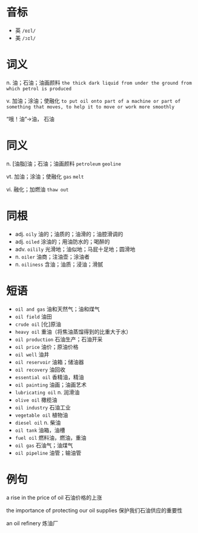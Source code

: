 # 音标

- 英 `/ɒɪl/`
- 美 `/ɔɪl/`

# 词义

n. 油；石油；油画颜料
`the thick dark liquid from under the ground from which petrol is produced`

v. 加油；涂油；使融化
`to put oil onto part of a machine or part of something that moves, to help it to move or work more smoothly`



“哦！油”→油， 石油

# 同义

n. [油脂]油；石油；油画颜料
`petroleum` `geoline`

vt. 加油；涂油；使融化
`gas` `melt`

vi. 融化；加燃油
`thaw out`

# 同根

- adj. `oily` 油的；油质的；油滑的；油腔滑调的
- adj. `oiled` 涂油的；用油防水的；喝醉的
- adv. `oilily` 光滑地；油似地；马屁十足地；圆滑地
- n. `oiler` 油商；注油壶；涂油者
- n. `oiliness` 含油；油质；浸油；滑腻

# 短语

- `oil and gas` 油和天然气；油和煤气
- `oil field` 油田
- `crude oil` [化]原油
- `heavy oil` 重油（将焦油蒸馏得到的比重大于水）
- `oil production` 石油生产；石油开采
- `oil price` 油价；原油价格
- `oil well` 油井
- `oil reservoir` 油箱；储油器
- `oil recovery` 油回收
- `essential oil` 香精油，精油
- `oil painting` 油画；油画艺术
- `lubricating oil` n. 润滑油
- `olive oil` 橄榄油
- `oil industry` 石油工业
- `vegetable oil` 植物油
- `diesel oil` n. 柴油
- `oil tank` 油箱，油槽
- `fuel oil` 燃料油，燃油，重油
- `oil gas` 石油气；油煤气
- `oil pipeline` 油管；输油管

# 例句

a rise in the price of oil
石油价格的上涨

the importance of protecting our oil supplies
保护我们石油供应的重要性

an oil refinery
炼油厂


